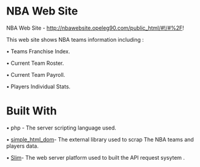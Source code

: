 # NBA Web Site
NBA Web Site - http://nbawebsite.opeleg90.com/public_html/#!/#%2F!


This web site shows NBA teams information including :

•	Teams Franchise Index.

•	Current Team Roster.

•	Current Team Payroll.

•	Players Individual Stats. 

# Built With

• php - The server scripting language used.

• [simple_html_dom](http://simplehtmldom.sourceforge.net/)- The external library used to scrap The NBA teams and players data.

• [Slim](https://www.slimframework.com/)- The web server platform used to built the API request sysytem .





